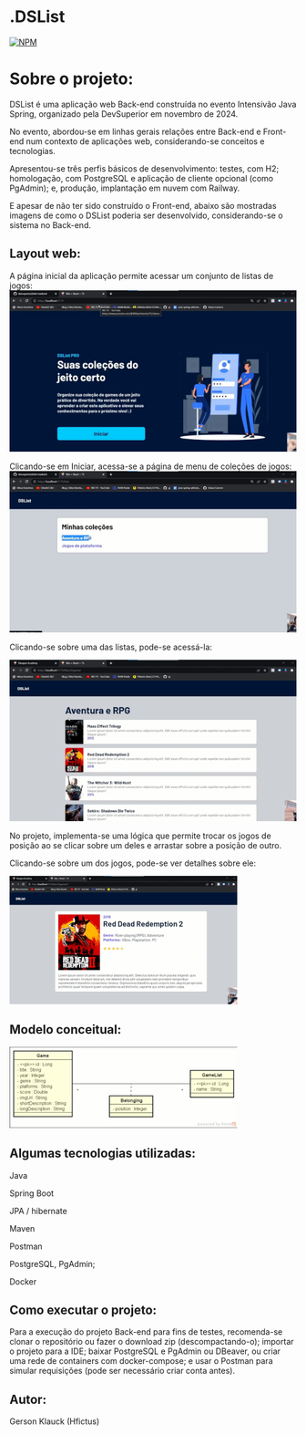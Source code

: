 # .DSList

[![NPM](https://img.shields.io/npm/l/react)](https://github.com/Hfictus/dslist/blob/main/LICENSE) 

# Sobre o projeto:

DSList é uma aplicação web Back-end construída no evento Intensivão Java Spring, organizado pela DevSuperior em novembro de 2024.

No evento, abordou-se em linhas gerais relações entre Back-end e Front-end num contexto de aplicações web, considerando-se conceitos e tecnologias. 

Apresentou-se três perfis básicos de desenvolvimento: testes, com H2; homologação, com PostgreSQL e aplicação de cliente opcional (como PgAdmin); e, produção, implantação em nuvem com Railway.

E apesar de não ter sido construído o Front-end, abaixo são mostradas imagens de como o DSList poderia ser desenvolvido, considerando-se o sistema no Back-end.

## Layout web:

A página inicial da aplicação permite acessar um conjunto de listas de jogos:
![Web 1]( https://github.com/Hfictus/images/blob/main/initialPageDSListApp.webp)

Clicando-se em Iniciar, acessa-se a página de menu de coleções de jogos:
![Web 2]( https://github.com/Hfictus/images/blob/main/collectionsPageDSListApp.webp)

Clicando-se sobre uma das listas, pode-se acessá-la:

![Web 3]( https://github.com/Hfictus/images/blob/main/gameListPageDSListApp.webp)

No projeto, implementa-se uma lógica que permite trocar os jogos de posição ao se clicar sobre um deles e arrastar sobre a posição de outro.

Clicando-se sobre um dos jogos, pode-se ver detalhes sobre ele:

![Web 4]( https://github.com/Hfictus/images/blob/main/exampleGameDSListApp.webp)

## Modelo conceitual:

![domineModel](https://github.com/Hfictus/images/blob/main/domainModelDSList.webp)

## Algumas tecnologias utilizadas:
Java

Spring Boot

JPA / hibernate

Maven

Postman

PostgreSQL, PgAdmin;

Docker

## Como executar o projeto:

Para a execução do projeto Back-end para fins de testes, recomenda-se clonar o repositório ou fazer o download zip (descompactando-o); importar o projeto para a IDE; baixar PostgreSQL e PgAdmin ou DBeaver, ou criar uma rede de containers com docker-compose; e usar o Postman para simular requisições (pode ser necessário criar conta antes).

## Autor:

Gerson Klauck (Hfictus)


